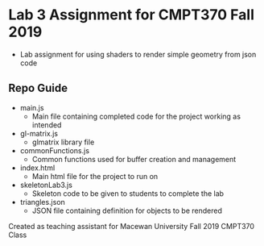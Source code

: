 # Lab 3 Assignment for CMPT370 Fall 2019
- Lab assignment for using shaders to render simple geometry from json code

## Repo Guide
- main.js
  - Main file containing completed code for the project working as intended
- gl-matrix.js
  - glmatrix library file
- commonFunctions.js
  - Common functions used for buffer creation and management
- index.html
  - Main html file for the project to run on
- skeletonLab3.js
  - Skeleton code to be given to students to complete the lab
- triangles.json
  - JSON file containing definition for objects to be rendered


Created as teaching assistant for Macewan University Fall 2019 CMPT370 Class
